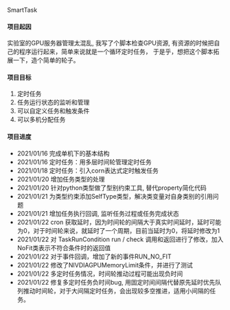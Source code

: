 SmartTask

#### 项目起因

实验室的GPU服务器管理太混乱, 我写了个脚本检查GPU资源, 有资源的时候把自己的程序运行起来，简单来说就是一个循环定时任务， 于是乎，想把这个脚本拓展一下，造个简单的轮子。

#### 项目目标

1. 定时任务
2. 任务运行状态的监听和管理
3. 可以自定义任务和触发条件
4. 可以多机分配任务

#### 项目进度

- 2021/01/16 完成单机下的基本结构
- 2021/01/16 定时任务：用多层时间轮管理定时任务
- 2021/01/18 定时任务：引入corn表达式定时触发任务
- 2021/01/20 增加任务类型的处理
- 2021/01/20 针对python类型做了型别约束工具, 替代property简化代码
- 2021/01/21 为类型约束添加SelfType类型，解决类变量对自身类别的引用问题
- 2021/01/21 增加任务执行回调, 监听任务过程或任务完成状态
- 2021/01/22 cron 获取延时，因为时间轮的间隔大于真实时间延时，延时可能为0，对于时间轮来说，就延时了一个周期，目前当延时为0，将延时修改为1
- 2021/01/22 对 TaskRunCondition run / check 调用和返回进行了修改，加入NoFit类表示不符合条件时的返回值
- 2021/01/22 对于事件回调，增加了新的事件RUN\_NO\_FIT
- 2021/01/22 修改了NIVDIAGPUMemoryLimit条件，并进行了测试
- 2021/01/22 多定时任务情况，时间轮推动过程可能出现负时间
- 2021/01/22 修复多定时任务负时间bug, 用固定时间间隔代替原先延时优先队列推动时间轮，对于大间隔定时任务，会出现较多空推进，适用小间隔的任务。
  